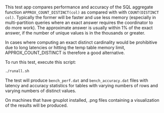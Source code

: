 This test app compares performance and accuracy of the SQL aggregate
function `APPROX_COUNT_DISTINCT(col)` as compared with with
`COUNT(DISTINCT col)`.  Typically the former will be faster and use
less memory (especially in multi-partition queries where an exact
answer requires the coordinator to do more work).  The approximate
answer is usually within 1% of the exact answer, if the number of
unique values is in the thousands or greater.

In cases where computing an exact distinct cardinality would be
prohibitive due to long latencies or hitting the temp table memory
limit, APPROX_COUNT_DISTINCT is therefore a good alternative.

To run this test, execute this script:
```bash
./runall.sh
```

The test will produce `bench_perf.dat` and `bench_accuracy.dat` files
with latency and accuracy statistics for tables with varying numbers
of rows and varying numbers of distinct values.

On machines that have gnuplot installed, .png files containing a
visualization of the results will be produced.
